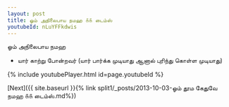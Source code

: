 ```yaml
---
layout: post
title: ஓம் அநிலைபாய நமஹ ௧௧ டைம்ஸ்
youtubeId: nLuYFFkdwis
---
```

 
 
 ஓம் அநிலைபாய நமஹ  
 
 -  யார் காற்று போன்றவர் (யார் பார்க்க முடியாது ஆனால் புரிந்து கொள்ள முடியாது) 
 
  
 
  
 
 
 
 
 
 


{% include youtubePlayer.html id=page.youtubeId %}
 
[Next]({{ site.baseurl }}{% link  split1/_posts/2013-10-03-ஓம் தூம கேதுவே நமஹ ௧௧ டைம்ஸ்.md%})
 
